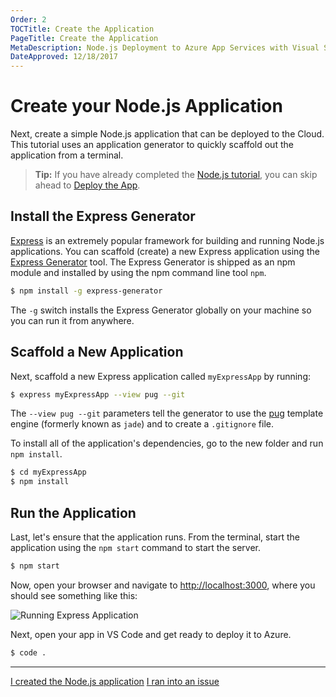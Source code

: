 ```yaml
---
Order: 2
TOCTitle: Create the Application
PageTitle: Create the Application
MetaDescription: Node.js Deployment to Azure App Services with Visual Studio Code
DateApproved: 12/18/2017
---
```


# Create your Node.js Application

Next, create a simple Node.js application that can be deployed to the Cloud. This
tutorial uses an application generator to quickly scaffold out the application
from a terminal.

> **Tip:** If you have already completed the [Node.js tutorial](/docs/nodejs/nodejs-tutorial.md), you can skip ahead to [Deploy the App](/tutorials/nodejs-deployment-vscode/deploy-app.md).

## Install the Express Generator

[Express](https://www.expressjs.com) is an extremely popular framework for
building and running Node.js applications. You can scaffold (create) a new
Express application using the
[Express Generator](https://expressjs.com/en/starter/generator.html) tool. The
Express Generator is shipped as an npm module and installed by using the npm
command line tool `npm`.

```bash
$ npm install -g express-generator
```

The `-g` switch installs the Express Generator globally on your machine so you
can run it from anywhere.

## Scaffold a New Application

Next, scaffold a new Express application called `myExpressApp` by running:

```bash
$ express myExpressApp --view pug --git
```

The `--view pug --git` parameters tell the generator to use the
[pug](https://pugjs.org/api/getting-started.html) template engine (formerly
known as `jade`) and to create a `.gitignore` file.

To install all of the application's dependencies, go to the new folder and run
`npm install`.

```bash
$ cd myExpressApp
$ npm install
```

## Run the Application

Last, let's ensure that the application runs. From the terminal, start the
application using the `npm start` command to start the server.


```bash
$ npm start
```

Now, open your browser and navigate to
[http://localhost:3000](http://localhost:3000), where you should see something
like this:

![Running Express Application](images/nodejs-deployment/express.png)

Next, open your app in VS Code and get ready to deploy it to Azure.

```bash
$ code .
```

----

<a class="tutorial-next-btn" href="/tutorials/nodejs-deployment-azureappservice/create-website">I created the Node.js application</a> <a class="tutorial-feedback-btn" onclick="reportIssue('node-deployment-azureappservice', 'create-app')" href="javascript:void(0)">I ran into an issue</a>
